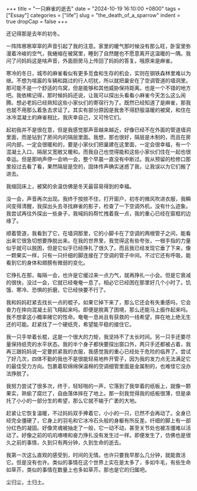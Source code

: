 +++
title = "一只麻雀的逝去"
date = "2024-10-19 16:10:00 +0800"
tags = ["Essay"]
categories = ["life"]
slug = "the_death_of_a_sparrow"
indent = true
dropCap = false
+++

还记得那是去年的初冬。

一阵阵窸窸窣窣的声音引起了我的注意。家里的暖气那时候没有那么旺，卧室里弥漫着冷峻的空气，我蜷缩在被窝里，睡到了自然醒也不愿意离开这温暖的一隅。我问了问妈妈这是啥声音，外面厨房马上传回了妈妈的答复。哦原来是麻雀。

寒冷的冬日，城市的麻雀看似有更多觅食和生存的机会，实则在钢铁森林里难以为继。不想为喧嚣的车辆和路过的行人叨扰，所以就把巢安在了空调管道的墙洞里。那可能不是一个舒适的鸟窝，但是能够和其他威胁保持距离。也是一个不错的地方吧。我依稀记得，那时候妈妈还说，让我可以探出头看看小麻雀今天怎么这么闹腾。想必老妈已经熟知这些小家伙们的寄宿行为了。既然已经知道了是麻雀，那我也就不用那么着急去求证了。其实有部分原因是我舍不得舒服温暖的被窝，和住在冰冷混凝土的麻雀相比，我庆幸自己，又可怜它们。

起初我并不是很在意，但是我感觉那声音越来越近，好像已经不在外面的管道墙洞里面，而是钻到了房间内的隔层里面。我想，那也很好，隔层是木制的，而且在房间内部，一定会很暖和的，要是小家伙们把巢建在这里面，一定会很幸福，有一个混凝土入口，隔层又宽敞又暖和。而我自己也觉得能和这些小家伙们住在一起也很幸运。但是那响声停一会响一会，整个早晨一直没有中断过。我从预留的检修口那里投过去看了看，果然隔层是空的，固体传声确实迷惑了我，让我误以为它们搬了进去。

我缩回床上，被窝的余温仿佛是冬天最容易得到的幸福。

没一会，声音再次出现。我终于按捺不住，打开窗户，初冬的微风吹进衣服，我瞬间变得清醒，我探出头去寻找麻雀的影子，检查了一下空调外机，没有什么迹象。我尝试再往外探出一些身子，我喊妈妈帮忙拽着我一点，我的重心已经在窗框的边缘了。

顺着管道，我看到了它，在墙洞那里，它的小脚卡在了空调的两根管子之间，能看出来它很急切想要挣脱出来。在我的世界里，我觉得这有些夸张，一根手指的力量似乎就可以脱困，但是它似乎已经挣扎了很久了。而且我已经发现它垂了下来，像一颗果实一样，只有一只纤细的脚连接在了空调的管子中间。不过它还有呼吸，能看到它的身体和翅膀有微弱的变化。


它挣扎在那，每隔一会，也许是它缓过来一点力气，就再挣扎一小会。但是它衰减的很快，没过一会，它就已经奄奄一息了。相必它已经困在那里好几个小时了。饥饿、寒冷、恐惧的折磨，它已经快要不行了。

我和妈妈赶紧去找长一点的棍子。如果它掉下来了，那么它还会有失重感吗，它会奋力在摔向混凝土前飞翔起来吗。即便是脱离了困境，那么还能马上振作起来吗。我不想拿这小概率赌它的性命。奄奄一息尚且有获救的一线希望，摔在地上绝无生还的可能。赶紧找了一个硬纸壳，希望能平稳的接住它。

我一只手举着长棍，这是一个很大的力矩，我坚持不了太长时间。另一只手还要尽量保持纸壳的水平状态。我的半个身子都快要探出窗口外，两只手还都被占着，我再三跟妈妈说一定要抓紧我的衣服，我感觉我的重心已经处于危险的临界了。尝试了好几次，四体不勤的我也不是很能轻易地杵开管子，因为我的发力点无法满足它的最佳受力方向。包裹着软绵绵保温棉的空调细管里面是金属制的，也难怪它没办法挣脱了。

我努力尝试了很多次，终于，轻轻啪的一声，它落到了我举着的纸板上，就像一颗果实，熟偷了腐烂了，自由落体摔在了地上。那一刻我觉得我的纸板很薄，但是承托了小小的一部分生的希望，那么它就不输于广袤的大地。

赶紧让它恢复温暖，不过妈妈双手捧着它，小小的一只，已然不会再动了。全身已经完全僵硬了，它身上的羽毛和它冰冷石头般的身躯有所反差。纤细的脚上有一部分红色的凝固。好像灵魂被抽走了一般，它一动不动，甚至关节处也被冻僵难以活动了。好像之前的叽叽喳喳和奋力挣扎没有发生过一样。即便发生了，仿佛也是很久之前的事情，久到只有两分钟，久到生命的逝去。

我第一次这么直观的感受到，时间的无情。也许只要我早那么几分钟，就能救活它。但是没有也许。类似的事情在这个世界上实在是太多了，多如牛毛，有些生命如草芥，类似的事情在数量上也多如草芥。那也是它的归属吧。

尘归尘，土归土。